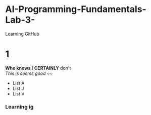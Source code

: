 # AI-Programming-Fundamentals-Lab-3-
Learning GitHub
# 1
**Who knows** I **CERTAINLY** don't 
<br/>
_This is seems good_
~~
<br/>
- List A
- List J
- List V
### Learning ig
